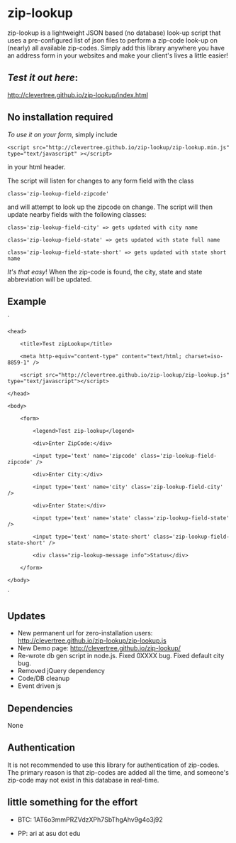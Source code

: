 # zip-lookup

zip-lookup is a lightweight JSON based (no database) look-up script that uses a pre-configured list of json files to perform a zip-code look-up on (nearly) all available zip-codes. Simply add this library anywhere you have an address form in your websites and make your client's lives a little easier!

*Test it out here*:
----------
http://clevertree.github.io/zip-lookup/index.html


No installation required
----------

*To use it on your form*, simply include 

`<script src="http://clevertree.github.io/zip-lookup/zip-lookup.min.js" type="text/javascript" ></script>`

in your html header.

The script will listen for changes to any form field with the class 

`class='zip-lookup-field-zipcode'`

and will attempt to look up the zipcode on change. 
The script will then update nearby fields with the following classes: 

`class='zip-lookup-field-city' => gets updated with city name`

`class='zip-lookup-field-state' => gets updated with state full name`

`class='zip-lookup-field-state-short' => gets updated with state short name`


*It's that easy*! When the zip-code is found, the city, state and state abbreviation will be updated. 

Example
----------

`
<!DOCTYPE html>

<html lang="en">

    <head>
    
        <title>Test zipLookup</title>
        
        <meta http-equiv="content-type" content="text/html; charset=iso-8859-1" />
        
        <script src="http://clevertree.github.io/zip-lookup/zip-lookup.js" type="text/javascript"></script>
        
    </head>
    
    <body>
    
        <form>
        
            <legend>Test zip-lookup</legend>
            
            <div>Enter ZipCode:</div>
            
            <input type='text' name='zipcode' class='zip-lookup-field-zipcode' />
           
            <div>Enter City:</div>
            
            <input type='text' name='city' class='zip-lookup-field-city' />
            
            <div>Enter State:</div>
            
            <input type='text' name='state' class='zip-lookup-field-state' />
            
            <input type='text' name='state-short' class='zip-lookup-field-state-short' />
            
            <div class="zip-lookup-message info">Status</div>
            
        </form>
        
    </body>
    
</html>
`


Updates
----------

 * New permanent url for zero-installation users: http://clevertree.github.io/zip-lookup/zip-lookup.js
 * New Demo page: http://clevertree.github.io/zip-lookup/
 * Re-wrote db gen script in node.js. Fixed 0XXXX bug. Fixed default city bug.
 * Removed jQuery dependency
 * Code/DB cleanup
 * Event driven js

Dependencies
----------

None

Authentication
----------

It is not recommended to use this library for authentication of zip-codes. The primary reason is that zip-codes are added all the time, and someone's zip-code may not exist in this database in real-time.


little something for the effort
----------

 * BTC: 1AT6o3mmPRZVdzXPh7SbThgAhv9g4o3j92

 * PP: ari at asu dot edu